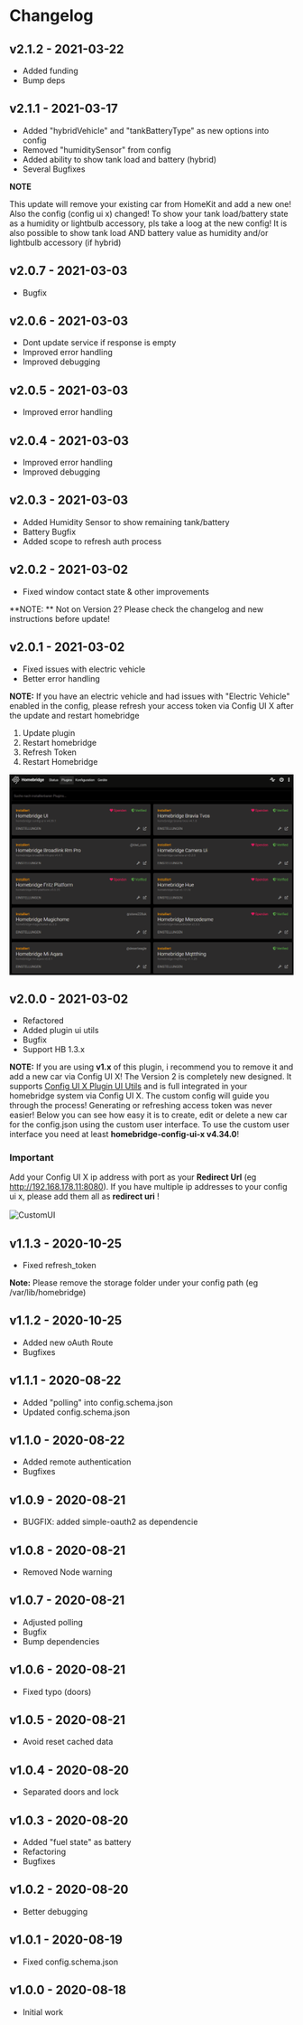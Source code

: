 # Changelog


## v2.1.2 - 2021-03-22
- Added funding
- Bump deps

## v2.1.1 - 2021-03-17
- Added "hybridVehicle" and "tankBatteryType" as new options into config
- Removed "humiditySensor" from config
- Added ability to show tank load and battery (hybrid)
- Several Bugfixes

**NOTE**

This update will remove your existing car from HomeKit and add a new one! Also the config (config ui x) changed! To show your tank load/battery state as a humidity or lightbulb accessory, pls take a loog at the new config! It is also possible to show tank load AND battery value as humidity and/or lightbulb accessory (if hybrid)

## v2.0.7 - 2021-03-03
- Bugfix

## v2.0.6 - 2021-03-03
- Dont update service if response is empty
- Improved error handling
- Improved debugging

## v2.0.5 - 2021-03-03
- Improved error handling

## v2.0.4 - 2021-03-03
- Improved error handling
- Improved debugging

## v2.0.3 - 2021-03-03
- Added Humidity Sensor to show remaining tank/battery
- Battery Bugfix
- Added scope to refresh auth process

## v2.0.2 - 2021-03-02
- Fixed window contact state & other improvements

**NOTE: ** Not on Version 2? Please check the changelog and new instructions before update!

## v2.0.1 - 2021-03-02
- Fixed issues with electric vehicle
- Better error handling

**NOTE:** If you have an electric vehicle and had issues with "Electric Vehicle" enabled in the config, please refresh your access token via Config UI X after the update and restart homebridge

1. Update plugin
2. Restart homebridge
3. Refresh Token
4. Restart Homebridge

<img src="https://github.com/SeydX/homebridge-mercedesme/blob/master/images/hb_mercedesme_ui_refreshToken.gif" align="center" alt="CustomUI Refresh Token">

## v2.0.0 - 2021-03-02
- Refactored
- Added plugin ui utils
- Bugfix
- Support HB 1.3.x

**NOTE:** If you are using **v1.x** of this plugin, i recommend you to remove it and add a new car via Config UI X! The Version 2 is completely new designed. It supports [Config UI X Plugin UI Utils](https://github.com/homebridge/plugin-ui-utils) and is full integrated in your homebridge system via Config UI X. The custom config will guide you through the process! Generating or refreshing access token was never easier! Below you can see how easy it is to create, edit or delete a new car for the config.json using the custom user interface. To use the custom user interface you need at least **homebridge-config-ui-x v4.34.0**!

### Important
Add your Config UI X ip address with port as your **Redirect Url** (eg http://192.168.178.11:8080). If you have multiple ip addresses to your config ui x, please add them all as **redirect uri** !

<img src="https://github.com/SeydX/homebridge-mercedesme/blob/beta/images/hb_mercedesme_ui.gif" align="center" alt="CustomUI">

## v1.1.3 - 2020-10-25
- Fixed refresh_token

**Note:** Please remove the storage folder under your config path (eg /var/lib/homebridge)

## v1.1.2 - 2020-10-25
- Added new oAuth Route
- Bugfixes

## v1.1.1 - 2020-08-22
- Added "polling" into config.schema.json
- Updated config.schema.json

## v1.1.0 - 2020-08-22
- Added remote authentication
- Bugfixes

## v1.0.9 - 2020-08-21
- BUGFIX: added simple-oauth2 as dependencie

## v1.0.8 - 2020-08-21
- Removed Node warning

## v1.0.7 - 2020-08-21
- Adjusted polling
- Bugfix
- Bump dependencies

## v1.0.6 - 2020-08-21
- Fixed typo (doors)

## v1.0.5 - 2020-08-21
- Avoid reset cached data

## v1.0.4 - 2020-08-20
- Separated doors and lock

## v1.0.3 - 2020-08-20
- Added "fuel state" as battery
- Refactoring
- Bugfixes

## v1.0.2 - 2020-08-20
- Better debugging

## v1.0.1 - 2020-08-19
- Fixed config.schema.json

## v1.0.0 - 2020-08-18
- Initial work
